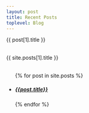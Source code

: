 ```yaml
---
layout: post
title: Recent Posts 
toplevel: Blog
---
```


{{ post[1].title }}<br/><br/>

{{ site.posts[1].title }}<br/><br/>


<ul>
  {% for post in site.posts %}
  <li>
    <h5><a href="/ajc-com{{post.url}}">{{post.title}}</a></h5>
  </li>
  {% endfor %}
</ul>
 
